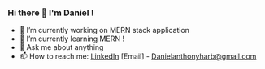 ### Hi there 👋 I'm Daniel !
- 🔭 I’m currently working on MERN stack application
- 🌱 I’m currently learning MERN !
- 💬 Ask me about anything
- 📫 How to reach me: [LinkedIn](https://www.linkedin.com/in/daniel-fernandez-a04607148/)
                       [Email] - Danielanthonyharb@gmail.com


